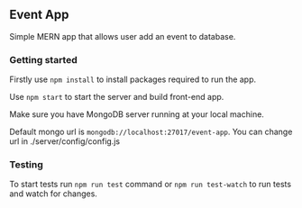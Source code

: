 ## Event App

Simple MERN app that allows user add an event to database.

### Getting started

Firstly use `npm install` to install packages required to run the app.

Use `npm start` to start the server and build front-end app.

Make sure you have MongoDB server running at your local machine.

Default mongo url is `mongodb://localhost:27017/event-app`. You can change url in ./server/config/config.js

 ### Testing

 To start tests run `npm run test` command or `npm run test-watch` to run tests and watch for changes.
